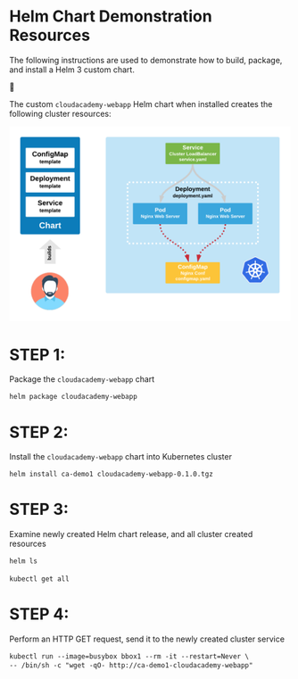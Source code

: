 # Helm Chart Demonstration Resources

The following instructions are used to demonstrate how to build, package, and install a Helm 3 custom chart.

:metal:

The custom ```cloudacademy-webapp``` Helm chart when installed creates the following cluster resources:

![CloudAcademyWebapp](./doc/HelmTemplate1.png)

# STEP 1:
Package the ```cloudacademy-webapp``` chart

```
helm package cloudacademy-webapp
```

# STEP 2:
Install the ```cloudacademy-webapp``` chart into Kubernetes cluster

```
helm install ca-demo1 cloudacademy-webapp-0.1.0.tgz
```

# STEP 3:
Examine newly created Helm chart release, and all cluster created resources

```
helm ls

kubectl get all
```

# STEP 4:
Perform an HTTP GET request, send it to the newly created cluster service

```
kubectl run --image=busybox bbox1 --rm -it --restart=Never \
-- /bin/sh -c "wget -qO- http://ca-demo1-cloudacademy-webapp"
```